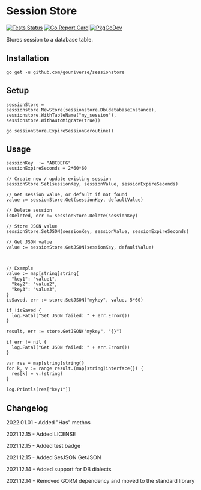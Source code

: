 # Session Store

[![Tests Status](https://github.com/gouniverse/cachestore/actions/workflows/test.yml/badge.svg?branch=main)](https://github.com/gouniverse/sessionstore/actions/workflows/test.yml)
[![Go Report Card](https://goreportcard.com/badge/github.com/gouniverse/cachestore)](https://goreportcard.com/report/github.com/gouniverse/sessionstore)
[![PkgGoDev](https://pkg.go.dev/badge/github.com/gouniverse/cachestore)](https://pkg.go.dev/github.com/gouniverse/sessionstore)

Stores session to a database table.

## Installation
```
go get -u github.com/gouniverse/sessionstore
```

## Setup

```
sessionStore = sessionstore.NewStore(sessionstore.Db(databaseInstance), sessionstore.WithTableName("my_session"), sessionstore.WithAutoMigrate(true))

go sessionStore.ExpireSessionGoroutine()
```

## Usage

```
sessionKey  := "ABCDEFG"
sessionExpireSeconds = 2*60*60

// Create new / update existing session
sessionStore.Set(sessionKey, sessionValue, sessionExpireSeconds)

// Get session value, or default if not found
value := sessionStore.Get(sessionKey, defaultValue)

// Delete session
isDeleted, err := sessionStore.Delete(sessionKey)
```



```
// Store JSON value
sessionStore.SetJSON(sessionKey, sessionValue, sessionExpireSeconds)

// Get JSON value
value := sessionStore.GetJSON(sessionKey, defaultValue)



// Example
value := map[string]string{
  "key1": "value1",
  "key2": "value2",
  "key3": "value3",
}
isSaved, err := store.SetJSON("mykey", value, 5*60)

if !isSaved {
  log.Fatal("Set JSON failed: " + err.Error())
}

result, err := store.GetJSON("mykey", "{}")

if err != nil {
  log.Fatal("Get JSON failed: " + err.Error())
}

var res = map[string]string{}
for k, v := range result.(map[string]interface{}) {
  res[k] = v.(string)
}

log.Printls(res["key1"])
```



## Changelog

2022.01.01 - Added "Has" methos

2021.12.15 - Added LICENSE

2021.12.15 - Added test badge

2021.12.15 - Added SetJSON GetJSON

2021.12.14 - Added support for DB dialects

2021.12.14 - Removed GORM dependency and moved to the standard library
